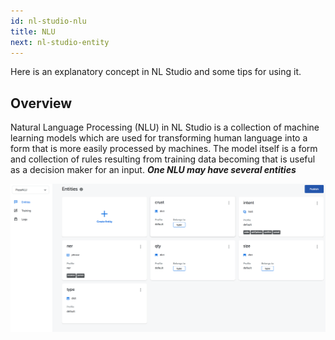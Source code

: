 ```yaml
---
id: nl-studio-nlu
title: NLU
next: nl-studio-entity
---
```


Here is an explanatory concept in NL Studio and some tips for using it.

## Overview

Natural Language Processing (NLU) in NL Studio is a collection of machine learning models which are used for transforming human language into a form that is more easily processed by machines. The model itself is a form and collection of rules resulting from training data becoming that is useful as a decision maker for an input. **_One NLU may have several entities_**

![nlsg-1](./images/nlsg-1.jpg)
